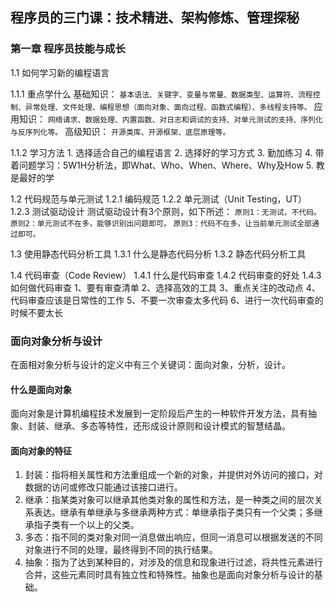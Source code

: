 <!--
 * @Descripttion: 
 * @Author: Gorgio.Liu
 * @version: 
 * @Date: 2023-03-30 20:14:45
 * @LastEditors: Gorgio.Liu
 * @LastEditTime: 2023-04-15 18:52:12
-->
## 程序员的三门课：技术精进、架构修炼、管理探秘

### 第一章 程序员技能与成长

1.1 如何学习新的编程语言

  1.1.1 重点学什么
    基础知识：
      `基本语法、关键字、变量与常量、数据类型、运算符、流程控制、异常处理、文件处理、编程思想（面向对象、面向过程、函数式编程）、多线程支持等。`
    应用知识：
      `网络请求、数据处理、内置函数、对日志和调试的支持、对单元测试的支持、序列化与反序列化等。`
    高级知识：
      `开源类库、开源框架、底层原理等。`
  
  1.1.2 学习方法
    1. 选择适合自己的编程语言
    2. 选择好的学习方式
    3. 勤加练习
    4. 带着问题学习：5W1H分析法，即What、Who、When、Where、Why及How
    5. 教是最好的学

1.2 代码规范与单元测试
  1.2.1 编码规范
  1.2.2 单元测试（Unit Testing，UT）
  1.2.3 测试驱动设计
    测试驱动设计有3个原则，如下所述：
      `原则1：无测试，不代码。`
      `原则2：单元测试不在多，能够识别出问题即可。`
      `原则3：代码不在多，让当前单元测试全部通过即可。`

1.3 使用静态代码分析工具
  1.3.1 什么是静态代码分析
  1.3.2 静态代码分析工具

1.4 代码审查（Code Review）
  1.4.1 什么是代码审查
  1.4.2 代码审查的好处
  1.4.3 如何做代码审查
    1、要有审查清单
    2、选择高效的工具
    3、重点关注的改动点
    4、代码审查应该是日常性的工作
    5、不要一次审查太多代码
    6、进行一次代码审查的时候不要太长

### 面向对象分析与设计

在面相对象分析与设计的定义中有三个关键词：面向对象，分析，设计。

#### 什么是面向对象

面向对象是计算机编程技术发展到一定阶段后产生的一种软件开发方法，具有抽象、封装、继承、多态等特性，还形成设计原则和设计模式的智慧结晶。

#### 面向对象的特征

1. 封装：指将相关属性和方法重组成一个新的对象，并提供对外访问的接口，对数据的访问或修改只能通过该接口进行。
2. 继承：指某类对象可以继承其他类对象的属性和方法，是一种类之间的层次关系表达。继承有单继承与多继承两种方式：单继承指子类只有一个父类；多继承指子类有一个以上的父类。
3. 多态：指不同的类对象对同一消息做出响应，但同一消息可以根据发送的不同对象进行不同的处理，最终得到不同的执行结果。
4. 抽象：指为了达到某种目的，对涉及的信息和现象进行过滤，将共性元素进行合并，这些元素同时具有独立性和特殊性。抽象也是面向对象分析与设计的基础。
    